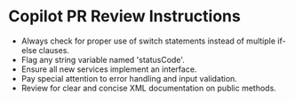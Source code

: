 # Copilot PR Review Instructions

   - Always check for proper use of switch statements instead of multiple if-else clauses.
   - Flag any string variable named 'statusCode'.
   - Ensure all new services implement an interface.
   - Pay special attention to error handling and input validation.
   - Review for clear and concise XML documentation on public methods.
